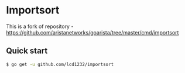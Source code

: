 # Importsort

This is a fork of repository - https://github.com/aristanetworks/goarista/tree/master/cmd/importsort

## Quick start

```bash
$ go get -u github.com/lcd1232/importsort
```